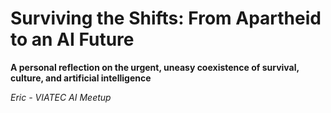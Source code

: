 # Surviving the Shifts: From Apartheid to an AI Future

**A personal reflection on the urgent, uneasy coexistence of survival, culture, and artificial intelligence**

*Eric - VIATEC AI Meetup* 